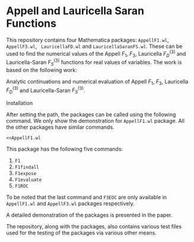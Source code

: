 # Appell and Lauricella Saran Functions

This repository contains four Mathematica packages: ```AppellF1.wl```, ```AppellF3.wl```, ``` LauricellaFD.wl``` and ```LauricellaSaranFS.wl```. These can be used to find the numerical values of the Appell $F_1$, $F_3$, Lauricella $F_D^{(3)}$ and Lauricella-Saran $F_S^{(3)}$ functions for real values of variables. The work is based on the following work: 

Analytic continuations and numerical evaluation of Appell $F_1$, $F_3$, Lauricella $F_D^{(3)}$ and Lauricella-Saran $F_S^{(3)}$.

Installation

After setting the path, the packages can be called using the following command. We only show the demonstration for ```AppellF1.wl``` package. All the other packages have similar commands.

```
<<AppellF1.wl
```
This package has the following five commands:

1) ```F1 ```
2) ```F1findall```
3) ```F1expose```
4) ```F1evaluate```
5) ```F1ROC```

To be noted that the last command and ```F3EOC``` are only available in ```AppellF1.wl``` and ```AppellF3.wl``` packages respectively. 

A detailed demonstration of the packages is presented in the paper. 

The repository, along with the packages, also contains various test files used for the testing of the packages via various other means. 
